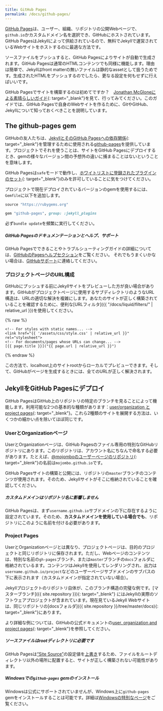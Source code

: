 ```yaml
---
title: GitHub Pages
permalink: /docs/github-pages/
---
```


[GitHub Pages](https://pages.github.com)は、ユーザー、組織、リポジトリの公開Webページで、`github.io`かカスタムドメイン名を選択でき、GitHubにホストされています。GitHub PagesはJekyllによって供給されているので、無料でJekyllで運営されているWebサイトをホストするのに最適な方法です。

<!-- [GitHub Pages](https://pages.github.com) are public web pages for users,
organizations, and repositories, that are freely hosted on GitHub's `github.io`
domain or on a custom domain name of your choice. GitHub Pages are powered by
Jekyll behind the scenes, so they're a great way to host your Jekyll-powered
website for free. -->

ソースファイルをプッシュすると、GitHub Pagesによりサイトが自動で生成されます。GitHub Pagesは通常のHTMLコンテンツでも同様に機能します。理由は簡単で、Jekyllはfront matterの無いファイルは静的なassetとして扱うためです。生成されたHTMLをプッシュするのでしたら、更なる設定を何もせずに行えばいいです。

<!-- Your site is automatically generated by GitHub Pages when you push your source
files. Note that GitHub Pages works equally well for regular HTML content,
simply because Jekyll treats files without front matter as static assets.
So if you only need to push generated HTML, you're good to go without any
further setup. -->

GitHub Pagesでサイトを構築するのは初めてですか？　[Jonathan McGloneによる素晴らしいガイド](http://jmcglone.com/guides/github-pages/){: target="_blank"}を見て、行ってみてください。このガイドでは、GitHub Pagesで自身のWebサイトを作るために、GitやGitHub、Jekyllについて知っておくべきことを説明しています。

<!-- Never built a website with GitHub Pages before? [See this marvelous guide by
Jonathan McGlone](http://jmcglone.com/guides/github-pages/) to get you up and
running. This guide will teach you what you need to know about Git, GitHub, and
Jekyll to create your very own website on GitHub Pages. -->

##  The github-pages gem

GitHubの友人たちは、[JekyllとそのGitHub Pagesへの依存関係](https://pages.github.com/versions/){: target="_blenk"}を管理するために使用される[github-pages](https://github.com/github/pages-gem)を提供しています。プロジェクトでそれを使うことは、サイトをGitHub Pagesにデプロイするとき、gemの様々なバージョン間の予想外の違いに捕まることはないということを意味します。

<!-- Our friends at GitHub have provided the
[github-pages](https://github.com/github/pages-gem) gem which is used to manage
[Jekyll and its dependencies on GitHub Pages](https://pages.github.com/versions/).
Using it in your projects means that when you deploy your site to GitHub Pages,
you will not be caught by unexpected differences between various versions of the
gems. -->

GitHub Pagesは`safe`モードで動作し、[ホワイトリストに登録されたプラグインのセット](https://help.github.com/articles/configuring-jekyll-plugins/#default-plugins){: target="_blenk"}のみを許可していることに気をつけてください。

<!-- Note that GitHub Pages runs in `safe` mode and only allows [a set of whitelisted
plugins](https://help.github.com/articles/configuring-jekyll-plugins/#default-plugins). -->

プロジェクトで現在デプロイされているバージョンのgemを使用するには、`Gemfile`に以下を追加します。

<!-- To use the currently-deployed version of the gem in your project, add the
following to your `Gemfile`: -->

```ruby
source "https://rubygems.org"

gem "github-pages", group: :jekyll_plugins
```

必ず`bundle update`を頻繁に実行してください。

<!-- Be sure to run `bundle update` often. -->

<div class="note">
  <h5>GitHub Pagesのドキュメンテーションとヘルプ、サポート</h5>
  <!-- <h5>GitHub Pages Documentation, Help, and Support</h5> -->
  <p>
    GitHub Pagesでできることやトラブルシューティングガイドの詳細については、<a href="https://help.github.com/categories/github-pages-basics/" target="_blenk">GitHubのPagesヘルプセクション</a>をご覧ください。 それでもうまくいかない場合は、<a href="https://github.com/contact" target="_blenk">GitHubサポート</a>に連絡してください。
  </p>
  <!-- <p>
    For more information about what you can do with GitHub Pages, as well as for
    troubleshooting guides, you should check out
    <a href="https://help.github.com/categories/github-pages-basics/">GitHub’s Pages Help section</a>.
    If all else fails, you should contact <a href="https://github.com/contact">GitHub Support</a>.
  </p> -->
</div>

### プロジェクトページのURL構成
<!-- ### Project Page URL Structure -->

GitHubにプッシュする前にJekyllサイトをプレビューした方が良い場合があります。GitHubがプロジェクトページに使用するサブディレクトリのようなURL構造は、URLの適切な解決を複雑にします。あなたのサイトが正しく構築されていることを確認するために、便利な[URLフィルタ]({{ "/docs/liquid/filters/" | relative_url }})を使用してください。

<!-- Sometimes it's nice to preview your Jekyll site before you push your `gh-pages`
branch to GitHub. The subdirectory-like URL structure GitHub uses for
Project Pages complicates the proper resolution of URLs. In order to assure your
site builds properly, use the handy [URL filters](/docs/liquid/filters/): -->

{% raw %}
```liquid
<!-- For styles with static names... -->
<link href="{{ '/assets/css/style.css' | relative_url }}" rel="stylesheet">
<!-- For documents/pages whose URLs can change... -->
[{{ page.title }}]("{{ page.url | relative_url }}")
```
{% endraw %}

この方法で、localhost上のサイトrootからローカルでプレビューできます。そして、GitHubがページを生成するときには、全てのURLが正しく解決されます。

<!-- This way you can preview your site locally from the site root on localhost,
but when GitHub generates your pages from the `gh-pages` branch all the URLs
will resolve properly. -->

## JekyllをGitHub Pagesにデプロイ
<!-- ## Deploying Jekyll to GitHub Pages -->

GitHub PagesはGitHub上のリポジトリの特定のブランチを見ることによって機能します。利用可能な2つの基本的な種類があります：[user/organization と project pages](https://help.github.com/articles/user-organization-and-project-pages/){: target="_blenk"}。これら2種類のサイトを展開する方法は、いくつかの細かい点を除いてほぼ同じです。

<!-- GitHub Pages work by looking at certain branches of repositories on GitHub.
There are two basic types available: [user/organization and project pages](https://help.github.com/articles/user-organization-and-project-pages/).
The way to deploy these two types of sites are nearly identical, except for a
few minor details. -->

### UserとOrganizationページ
<!-- ### User and Organization Pages -->

UserとOrganizationページは、GitHub Pagesのファイル専用の特別なGitHubリポジトリにあります。このリポジトリは、アカウント名にちなんで命名する必要があります。たとえば、[@mojomboのユーザーページのリポジトリ](https://github.com/mojombo/mojombo.github.io){: target="_blenk"}の名前は`mojombo.github.io`です。

<!-- User and organization pages live in a special GitHub repository dedicated to
only the GitHub Pages files. This repository must be named after the account
name. For example, [@mojombo’s user page repository](https://github.com/mojombo/mojombo.github.io) has the name
`mojombo.github.io`. -->

GitHub Pagesサイトの構築と公開には、リポジトリの`master`ブランチのコンテンツが使用されます。そのため、Jekyllサイトがそこに格納されていることを確認してください。

<!-- Content from the `master` branch of your repository will be used to build and
publish the GitHub Pages site, so make sure your Jekyll site is stored there. -->

<div class="note info">
  <h5>カスタムドメインはリポジトリ名に影響しません</h5>
  <!-- <h5>Custom domains do not affect repository names</h5> -->
  <p>
    GitHub Pagesは、まず<code>username.github.io</code>サブドメインの下に存在するように設定されています。そのため、<strong>カスタムドメインを使用している場合でも</strong>、リポジトリにこのように名前を付ける必要があります。
  </p>
  <!-- <p>
    GitHub Pages are initially configured to live under the
    <code>username.github.io</code> subdomain, which is why repositories must
    be named this way <strong>even if a custom domain is being used</strong>.
  </p> -->
</div>

### Project Pages

UserとOrganizationページとは異なり、プロジェクトページは、目的のプロジェクトと同じリポジトリに保存されます。ただし、Webページのコンテンツは、特別な名前の`gh-pages`ブランチ、または`master`ブランチの`docs`フォルダに格納されているます。コンテンツはJekyllを使用してレンダリングされ、出力は`username.github.io/project`などのユーザーページサブドメインのサブパスの下に表示されます（カスタムドメインが指定されていない場合）。

<!-- Unlike user and organization Pages, Project Pages are kept in the same
repository as the project they are for, except that the website content is
stored in a specially named `gh-pages` branch or in a `docs` folder on the
`master` branch. The content will be rendered using Jekyll, and the output
will become available under a subpath of your user pages subdomain, such as
`username.github.io/project` (unless a custom domain is specified). -->

Jekyllプロジェクトのリポジトリ自体が、このブランチ構造の完璧な例です。[マスターブランチ]({{ site.repository }}){: target="_blenk"} にはJekyllの実際のソフトウェアプロジェクトが含まれています。現在見ているJekyll Webサイトは、同じリポジトリの[docsフォルダ]({{ site.repository }}/tree/master/docs){: target="_blenk"}にあります。

<!-- The Jekyll project repository itself is a perfect example of this branch
structure—the [master branch]({{ site.repository }}) contains the
actual software project for Jekyll, and the Jekyll website that you’re
looking at right now is contained in the [docs
folder]({{ site.repository }}/tree/master/docs) of the same repository. -->

より詳細な例については、GitHubの公式ドキュメントの[user, organization and project pages](https://help.github.com/articles/user-organization-and-project-pages/){: target="_blenk"}を参照してください。

<!-- Please refer to GitHub official documentation on
[user, organization and project pages](https://help.github.com/articles/user-organization-and-project-pages/)
to see more detailed examples. -->

<div class="note warning">
  <h5>ソースファイルはrootディレクトリに必要です</h5>
  <!-- <h5>Source files must be in the root directory</h5> -->
  <p>
GitHub Pagesは<a href="{{ "/docs/configuration/options/" | relative_url }}">“Site Source”</a>の設定値を<a href="https://help.github.com/en/github/working-with-github-pages/troubleshooting-jekyll-build-errors-for-github-pages-sites" target="_blank">上書き</a>するため、ファイルをルートディレクトリ以外の場所に配置すると、サイトが正しく構築されない可能性があります。  </p>
  <!-- <p>
    GitHub Pages <a href="https://help.github.com/articles/troubleshooting-github-pages-build-failures#source-setting">overrides</a>
    the <a href="/docs/configuration/options/>“Site Source”</a>
    configuration value, so if you locate your files anywhere other than the
    root directory, your site may not build correctly.
  </p> -->
</div>

<div class="note info">
  <h5>Windowsでの<code>github-pages</code> gemのインストール</h5>
  <!-- <h5>Installing the <code>github-pages</code> gem on Windows</h5> -->

  <p>
    Windowsは公式にサポートされていませんが、Windows上に<code>github-pages</code> gemをインストールすることは可能です。詳細は<a href="{{ "/docs/installation/windows/" | relative_url }}">Windowsの特別なページ</a>をご覧ください。
  </p>
  <!-- <p>
    While Windows is not officially supported, it is possible
    to install the <code>github-pages</code> gem on Windows.
    Special instructions can be found on our
    <a href="/docs/installation/windows/">Windows-specific docs page</a>.
  </p> -->
</div>
